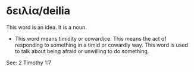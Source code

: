# δειλία/deilia
This word is an idea. It is a noun.

* This word means timidity or cowardice. This means the act of responding to something in a timid or cowardly way. This word is used to talk about being afraid or unwilling to do something.

See: 2 Timothy 1:7
